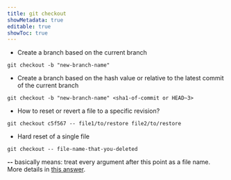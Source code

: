 ```yaml
---
title: git checkout
showMetadata: true
editable: true
showToc: true
---
```


- Create a branch based on the current branch
```
git checkout -b "new-branch-name"
```

- Create a branch based on the hash value or relative to the latest commit of the current branch
```
git checkout -b "new-branch-name" <sha1-of-commit or HEAD~3>
```

- How to reset or revert a file to a specific revision?
```
git checkout c5f567 -- file1/to/restore file2/to/restore

```
- Hard reset of a single file
```
git checkout -- file-name-that-you-deleted
```
**--** basically means: treat every argument after this point as a file name.
More details in [this answer](https://stackoverflow.com/a/6561160/1872200).
